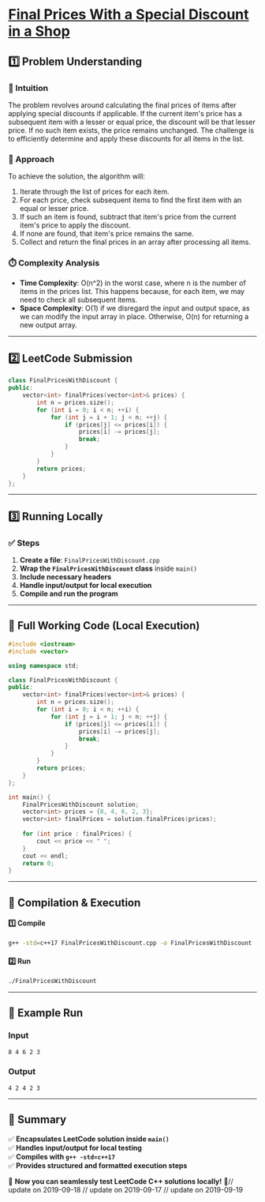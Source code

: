 # **[Final Prices With a Special Discount in a Shop](https://leetcode.com/problems/final-prices-with-a-special-discount-in-a-shop/description/)**  

## **1️⃣ Problem Understanding**  
### **📌 Intuition**  
The problem revolves around calculating the final prices of items after applying special discounts if applicable. If the current item's price has a subsequent item with a lesser or equal price, the discount will be that lesser price. If no such item exists, the price remains unchanged. The challenge is to efficiently determine and apply these discounts for all items in the list.

### **🚀 Approach**  
To achieve the solution, the algorithm will:
1. Iterate through the list of prices for each item.
2. For each price, check subsequent items to find the first item with an equal or lesser price.
3. If such an item is found, subtract that item's price from the current item's price to apply the discount.
4. If none are found, that item's price remains the same.
5. Collect and return the final prices in an array after processing all items.

### **⏱️ Complexity Analysis**  
- **Time Complexity**: O(n^2) in the worst case, where n is the number of items in the prices list. This happens because, for each item, we may need to check all subsequent items.
- **Space Complexity**: O(1) if we disregard the input and output space, as we can modify the input array in place. Otherwise, O(n) for returning a new output array.

---  

## **2️⃣ LeetCode Submission**  
```cpp
class FinalPricesWithDiscount {
public:
    vector<int> finalPrices(vector<int>& prices) {
        int n = prices.size();
        for (int i = 0; i < n; ++i) {
            for (int j = i + 1; j < n; ++j) {
                if (prices[j] <= prices[i]) {
                    prices[i] -= prices[j];
                    break;
                }
            }
        }
        return prices;
    }
};
```  

---  

## **3️⃣ Running Locally**  
### **✅ Steps**  
1. **Create a file**: `FinalPricesWithDiscount.cpp`  
2. **Wrap the `FinalPricesWithDiscount` class** inside `main()`  
3. **Include necessary headers**  
4. **Handle input/output for local execution**  
5. **Compile and run the program**  

---  

## **📝 Full Working Code (Local Execution)**  
```cpp
#include <iostream>
#include <vector>

using namespace std;

class FinalPricesWithDiscount {
public:
    vector<int> finalPrices(vector<int>& prices) {
        int n = prices.size();
        for (int i = 0; i < n; ++i) {
            for (int j = i + 1; j < n; ++j) {
                if (prices[j] <= prices[i]) {
                    prices[i] -= prices[j];
                    break;
                }
            }
        }
        return prices;
    }
};

int main() {
    FinalPricesWithDiscount solution;
    vector<int> prices = {8, 4, 6, 2, 3};
    vector<int> finalPrices = solution.finalPrices(prices);
    
    for (int price : finalPrices) {
        cout << price << " ";
    }
    cout << endl;
    return 0;
}
```  

---  

## **🔧 Compilation & Execution**  
#### **1️⃣ Compile**  
```bash
g++ -std=c++17 FinalPricesWithDiscount.cpp -o FinalPricesWithDiscount
```  

#### **2️⃣ Run**  
```bash
./FinalPricesWithDiscount
```  

---  

## **🎯 Example Run**  
### **Input**  
```
8 4 6 2 3
```  
### **Output**  
```
4 2 4 2 3 
```  

---  

## **📌 Summary**  
✅ **Encapsulates LeetCode solution inside `main()`**  
✅ **Handles input/output for local testing**  
✅ **Compiles with `g++ -std=c++17`**  
✅ **Provides structured and formatted execution steps**  

🚀 **Now you can seamlessly test LeetCode C++ solutions locally!** 🚀// update on 2019-09-18
// update on 2019-09-17
// update on 2019-09-19
